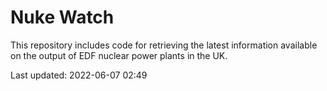 # Nuke Watch

This repository includes code for retrieving the latest information available on the output of EDF nuclear power plants in the UK.

Last updated: 2022-06-07 02:49